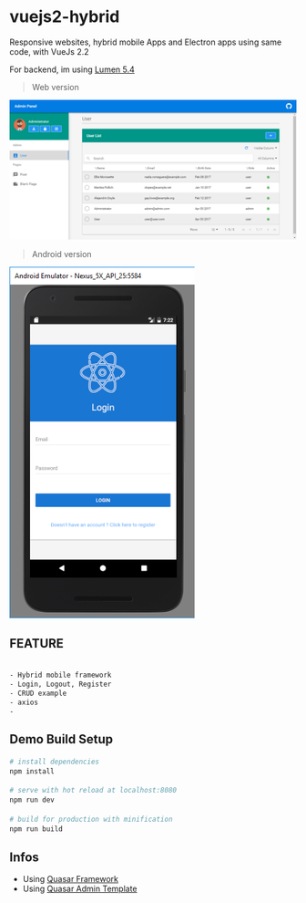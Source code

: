 # vuejs2-hybrid

Responsive websites, hybrid mobile Apps and Electron apps using same code, with VueJs 2.2

For backend, im using [Lumen 5.4](https://github.com/chrissetyawan/lumen54-jwt/)


> Web version

![](https://github.com/chrissetyawan/vuejs2-hybrid/blob/master/capture-vuejs2-hybrid.png?raw=true)


> Android version

![](https://github.com/chrissetyawan/vuejs2-hybrid/blob/master/capture-vuejs2-android.png?raw=true)



## FEATURE

```

- Hybrid mobile framework
- Login, Logout, Register
- CRUD example
- axios
- 

```

## Demo Build Setup

``` bash
# install dependencies
npm install

# serve with hot reload at localhost:8080
npm run dev

# build for production with minification
npm run build

```

## Infos

* Using [Quasar Framework](http://quasar-framework.org/)
* Using [Quasar Admin Template](https://github.com/odranoelBR/vue-quasar-admin-example/)
